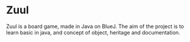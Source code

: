 # Zuul
Zuul is a board game, made in Java on BlueJ. The aim of the project is to learn basic in java, and concept of object, heritage and documentation. 

